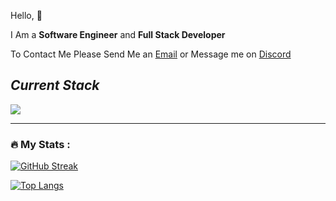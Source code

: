 Hello, 👋

I Am a **Software Engineer** and **Full Stack Developer**

To Contact Me Please Send Me an [Email](luadeer@gmail.com) or Message me on [Discord](https://discord.com/users/459798466269282305)

<h2 align="left"><i>Current Stack</i></h2>

<img src="https://cdn.discordapp.com/attachments/989708887903068160/1132889132977377330/MyStack.png"><img/>

---

### :fire: My Stats :
[![GitHub Streak](http://github-readme-streak-stats.herokuapp.com?user=Xilo6&theme=dark&background=000000)](https://git.io/streak-stats)

[![Top Langs](https://github-readme-stats.vercel.app/api/top-langs/?username=Xilo6&layout=compact&theme=vision-friendly-dark)](https://github.com/anuraghazra/github-readme-stats)

